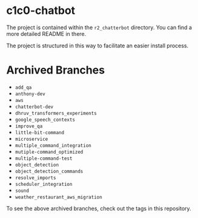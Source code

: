 # c1c0-chatbot

The project is contained within the `r2_chatterbot` directory. You can find a more detailed README in there.

The project is structured in this way to facilitate an easier install process.

# Archived Branches

- `add_qa`
- `anthony-dev`
- `aws`
- `chatterbot-dev`
- `dhruv_transformers_experiments`
- `google_speech_contexts`
- `improve_qa`
- `little-bit-command`
- `microservice`
- `multiple_command_integration`
- `mutiple-command_optimized`
- `multiple-command-test`
- `object_detection`
- `object_detection_commands`
- `resolve_imports`
- `scheduler_integration`
- `sound`
- `weather_restaurant_aws_migration`

To see the above archived branches, check out the tags in this repository.
